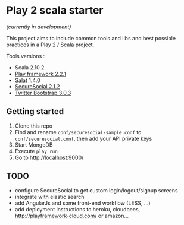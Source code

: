 # Play 2 scala starter
_(currently in development)_

This project aims to include common tools and libs and best possible practices in a Play 2 / Scala project.

Tools versions : 

- Scala 2.10.2
- [Play framework 2.2.1](http://www.playframework.com/)
- [Salat 1.4.0](https://github.com/leon/play-salat)
- [SecureSocial 2.1.2](http://securesocial.ws/)
- [Twitter Bootstrap 3.0.3](http://getbootstrap.com/)

## Getting started

1. Clone this repo
1. Find and rename ```conf/securesocial-sample.conf``` to ```conf/securesocial.conf```, then add your API private keys
1. Start MongoDB
1. Execute ```play run```
1. Go to [http://localhost:9000/](http://localhost:9000/)

## TODO

- configure SecureSocial to get custom login/logout/signup screens
- integrate with elastic search
- add AngularJs and some front-end workflow (LESS, ...)
- add deployment instructions to heroku, cloudbees, http://playframework-cloud.com/ or amazon...
